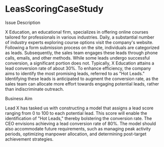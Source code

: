 # LeasScoringCaseStudy

Issue Description

X Education, an educational firm, specializes in offering online courses tailored for professionals in various industries. Daily, a substantial number of industry experts exploring course options visit the company's website. Following a form submission process on the site, individuals are categorized as leads. Subsequently, the sales team engages these leads through phone calls, emails, and other methods. While some leads undergo successful conversion, a significant portion does not. Typically, X Education attains a lead conversion rate of about 30%. To enhance efficiency, the company aims to identify the most promising leads, referred to as "Hot Leads." Identifying these leads is anticipated to augment the conversion rate, as the sales team can allocate more effort towards engaging potential leads, rather than indiscriminate outreach.

Business Aim

Lead X has tasked us with constructing a model that assigns a lead score ranging from 0 to 100 to each potential lead. This score will enable the identification of "Hot Leads," thereby bolstering the conversion rate. The CEO envisions achieving a lead conversion rate of 80%. The model should also accommodate future requirements, such as managing peak activity periods, optimizing manpower allocation, and determining post-target achievement strategies.
